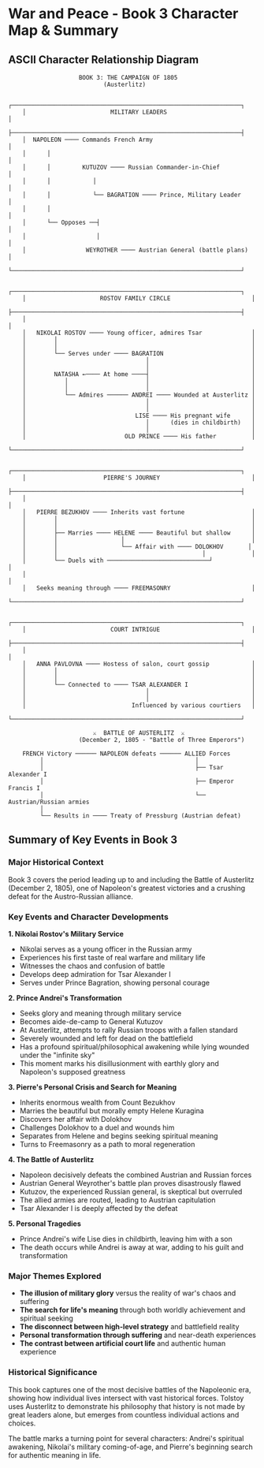 # War and Peace - Book 3 Character Map & Summary

## ASCII Character Relationship Diagram

```
                    BOOK 3: THE CAMPAIGN OF 1805
                           (Austerlitz)

    ┌─────────────────────────────────────────────────────────────────┐
    │                        MILITARY LEADERS                         │
    ├─────────────────────────────────────────────────────────────────┤
    │  NAPOLEON ──── Commands French Army                             │
    │      │                                                          │
    │      │         KUTUZOV ──── Russian Commander-in-Chief          │
    │      │            │                                             │
    │      │            └── BAGRATION ──── Prince, Military Leader    │
    │      │                                                          │
    │      └── Opposes ──┤                                            │
    │                    │                                            │
    │                 WEYROTHER ──── Austrian General (battle plans)  │
    └─────────────────────────────────────────────────────────────────┘

    ┌─────────────────────────────────────────────────────────────────┐
    │                     ROSTOV FAMILY CIRCLE                       │
    ├─────────────────────────────────────────────────────────────────┤
    │                                                                 │
    │   NIKOLAI ROSTOV ──── Young officer, admires Tsar              │
    │        │                                                       │
    │        │                                                       │
    │        └── Serves under ──── BAGRATION                         │
    │                                  │                             │
    │                                  │                             │
    │        NATASHA ←──── At home ────┤                             │
    │           │                      │                             │
    │           │                      │                             │
    │           └── Admires ────── ANDREI ──── Wounded at Austerlitz │
    │                                  │                             │
    │                                  │                             │
    │                               LISE ──── His pregnant wife      │
    │                                  │      (dies in childbirth)   │
    │                                  │                             │
    │                            OLD PRINCE ──── His father          │
    └─────────────────────────────────────────────────────────────────┘

    ┌─────────────────────────────────────────────────────────────────┐
    │                      PIERRE'S JOURNEY                          │
    ├─────────────────────────────────────────────────────────────────┤
    │                                                                 │
    │   PIERRE BEZUKHOV ──── Inherits vast fortune                   │
    │        │                                                       │
    │        │                                                       │
    │        ├── Marries ──── HELENE ──── Beautiful but shallow      │
    │        │                  │                                    │
    │        │                  └── Affair with ──── DOLOKHOV       │
    │        │                                         │             │
    │        └── Duels with ─────────────────────────────┘             │
    │                                                                 │
    │   Seeks meaning through ──── FREEMASONRY                       │
    └─────────────────────────────────────────────────────────────────┘

    ┌─────────────────────────────────────────────────────────────────┐
    │                        COURT INTRIGUE                          │
    ├─────────────────────────────────────────────────────────────────┤
    │                                                                 │
    │   ANNA PAVLOVNA ──── Hostess of salon, court gossip            │
    │        │                                                       │
    │        │                                                       │
    │        └── Connected to ──── TSAR ALEXANDER I                  │
    │                                  │                             │
    │                                  │                             │
    │                              Influenced by various courtiers   │
    └─────────────────────────────────────────────────────────────────┘

                        ⚔️  BATTLE OF AUSTERLITZ  ⚔️
                    (December 2, 1805 - "Battle of Three Emperors")

    FRENCH Victory ────── NAPOLEON defeats ────── ALLIED Forces
         │                                           │
         │                                           ├── Tsar Alexander I
         │                                           ├── Emperor Francis I
         │                                           └── Austrian/Russian armies
         │
         └── Results in ──── Treaty of Pressburg (Austrian defeat)
```

## Summary of Key Events in Book 3

### **Major Historical Context**
Book 3 covers the period leading up to and including the Battle of Austerlitz (December 2, 1805), one of Napoleon's greatest victories and a crushing defeat for the Austro-Russian alliance.

### **Key Events and Character Developments**

**1. Nikolai Rostov's Military Service**
- Nikolai serves as a young officer in the Russian army
- Experiences his first taste of real warfare and military life
- Witnesses the chaos and confusion of battle
- Develops deep admiration for Tsar Alexander I
- Serves under Prince Bagration, showing personal courage

**2. Prince Andrei's Transformation**
- Seeks glory and meaning through military service
- Becomes aide-de-camp to General Kutuzov
- At Austerlitz, attempts to rally Russian troops with a fallen standard
- Severely wounded and left for dead on the battlefield
- Has a profound spiritual/philosophical awakening while lying wounded under the "infinite sky"
- This moment marks his disillusionment with earthly glory and Napoleon's supposed greatness

**3. Pierre's Personal Crisis and Search for Meaning**
- Inherits enormous wealth from Count Bezukhov
- Marries the beautiful but morally empty Helene Kuragina
- Discovers her affair with Dolokhov
- Challenges Dolokhov to a duel and wounds him
- Separates from Helene and begins seeking spiritual meaning
- Turns to Freemasonry as a path to moral regeneration

**4. The Battle of Austerlitz**
- Napoleon decisively defeats the combined Austrian and Russian forces
- Austrian General Weyrother's battle plan proves disastrously flawed
- Kutuzov, the experienced Russian general, is skeptical but overruled
- The allied armies are routed, leading to Austrian capitulation
- Tsar Alexander I is deeply affected by the defeat

**5. Personal Tragedies**
- Prince Andrei's wife Lise dies in childbirth, leaving him with a son
- The death occurs while Andrei is away at war, adding to his guilt and transformation

### **Major Themes Explored**
- **The illusion of military glory** versus the reality of war's chaos and suffering
- **The search for life's meaning** through both worldly achievement and spiritual seeking
- **The disconnect between high-level strategy** and battlefield reality
- **Personal transformation through suffering** and near-death experiences
- **The contrast between artificial court life** and authentic human experience

### **Historical Significance**
This book captures one of the most decisive battles of the Napoleonic era, showing how individual lives intersect with vast historical forces. Tolstoy uses Austerlitz to demonstrate his philosophy that history is not made by great leaders alone, but emerges from countless individual actions and choices.

The battle marks a turning point for several characters: Andrei's spiritual awakening, Nikolai's military coming-of-age, and Pierre's beginning search for authentic meaning in life.
